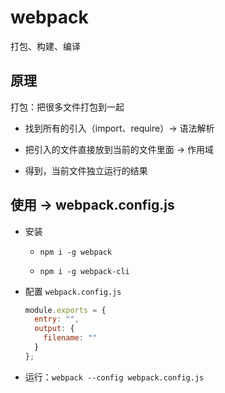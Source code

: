 # webpack

打包、构建、编译

## 原理

打包：把很多文件打包到一起

- 找到所有的引入（import、require）-> 语法解析

- 把引入的文件直接放到当前的文件里面 -> 作用域

- 得到，当前文件独立运行的结果

## 使用 -> webpack.config.js

- 安装

  - `npm i -g webpack`

  - `npm i -g webpack-cli`

- 配置 `webpack.config.js`

  ```javascript
  module.exports = {
    entry: "",
    output: {
      filename: ""
    }
  };
  ```

- 运行：`webpack --config webpack.config.js`
